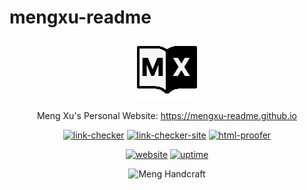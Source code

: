 # mengxu-readme

<div align="center">

<a href="https://mengxu-readme.github.io"><img src="assets/img/about/icon.svg" title="Website Icon" alt="Website Icon"/></a>

Meng Xu's Personal Website: https://mengxu-readme.github.io

[![link-checker](https://github.com/mengxu-readme/mengxu-readme.github.io/actions/workflows/broken-links.yml/badge.svg?branch=master)](https://github.com/mengxu-readme/mengxu-readme.github.io/actions/workflows/broken-links.yml) [![link-checker-site](https://github.com/mengxu-readme/mengxu-readme.github.io/actions/workflows/broken-links-site.yml/badge.svg?branch=master)](https://github.com/mengxu-readme/mengxu-readme.github.io/actions/workflows/broken-links-site.yml) [![html-proofer](https://github.com/mengxu-readme/mengxu-readme.github.io/actions/workflows/html-proofer.yml/badge.svg?branch=master)](https://github.com/mengxu-readme/mengxu-readme.github.io/actions/workflows/html-proofer.yml)

[![website](https://img.shields.io/website?url=https%3A%2F%2Fmengxu-readme.github.io%2F)](https://mengxu-readme.github.io) [![uptime](https://img.shields.io/uptimerobot/ratio/7/m793328016-ed25115452526907f338e613)](https://mengxu-readme.github.io)

<picture>
<img src="https://img.shields.io/badge/meng-handcraft-blueviolet" alt="Meng Handcraft">
</picture>

</div>

